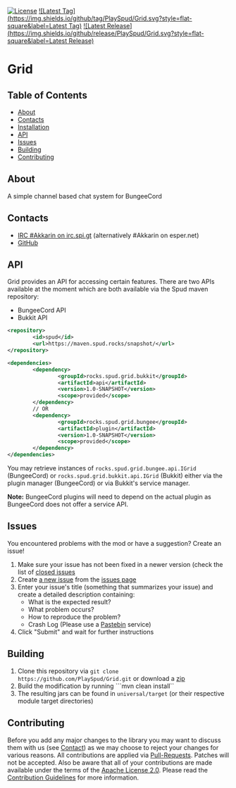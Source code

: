 [![License](https://img.shields.io/github/license/PlaySpud/Grid.svg?style=flat-square)](https://www.apache.org/licenses/LICENSE-2.0.txt)
[![Latest Tag](https://img.shields.io/github/tag/PlaySpud/Grid.svg?style=flat-square&label=Latest Tag)](https://github.com/PlaySpud/Grid/tags)
[![Latest Release](https://img.shields.io/github/release/PlaySpud/Grid.svg?style=flat-square&label=Latest Release)](https://github.com/PlaySpud/Grid/releases)

Grid
====
Table of Contents
-----------------
* [About](#about)
* [Contacts](#contacts)
* [Installation](INSTALLING)
* [API](#api)
* [Issues](#issues)
* [Building](#building)
* [Contributing](#contributing)

About
-----

A simple channel based chat system for BungeeCord

Contacts
--------

* [IRC #Akkarin on irc.spi.gt](http://irc.spi.gt/iris/?nick=Guest....&channels=Akkarin&prompt=1) (alternatively #Akkarin on esper.net)
* [GitHub](https://github.com/PlaySpud/Grid)

API
-----

Grid provides an API for accessing certain features. There are two APIs available at the moment which are both available
via the Spud maven repository:
* BungeeCord API
* Bukkit API

```xml
<repository>
        <id>spud</id>
        <url>https://maven.spud.rocks/snapshot/</url>
</repository>

<dependencies>
        <dependency>
                <groupId>rocks.spud.grid.bukkit</groupId>
                <artifactId>api</artifactId>
                <version>1.0-SNAPSHOT</version>
                <scope>provided</scope>
        </dependency>
        // OR
        <dependency>
                <groupId>rocks.spud.grid.bungee</groupId>
                <artifactId>plugin</artifactId>
                <version>1.0-SNAPSHOT</version>
                <scope>provided</scope>
        </dependency>
</dependencies>
```

You may retrieve instances of ```rocks.spud.grid.bungee.api.IGrid``` (BungeeCord) or ```rocks.spud.grid.bukkit.api.IGrid```
(Bukkit) either via the plugin manager (BungeeCord) or via Bukkit's service manager.

**Note:** BungeeCord plugins will need to depend on the actual plugin as BungeeCord does not offer a service API.

Issues
------

You encountered problems with the mod or have a suggestion? Create an issue!

1. Make sure your issue has not been fixed in a newer version (check the list of [closed issues](https://github.com/PlaySpud/Grid/issues?q=is%3Aissue+is%3Aclosed)
1. Create [a new issue](https://github.com/LordAkkarin/bukkit-plugin-annotations/issues/new) from the [issues page](https://github.com/PlaySpud/Grid/issues)
1. Enter your issue's title (something that summarizes your issue) and create a detailed description containing:
   - What is the expected result?
   - What problem occurs?
   - How to reproduce the problem?
   - Crash Log (Please use a [Pastebin](http://www.pastebin.com) service)
1. Click "Submit" and wait for further instructions

Building
--------

1. Clone this repository via ```git clone https://github.com/PlaySpud/Grid.git``` or download a [zip](https://github.com/PlaySpud/Grid/archive/master.zip)
1. Build the modification by running ```mvn clean install``
1. The resulting jars can be found in ```universal/target``` (or their respective module target directories)

Contributing
------------

Before you add any major changes to the library you may want to discuss them with us (see [Contact](#contact)) as
we may choose to reject your changes for various reasons. All contributions are applied via [Pull-Requests](https://help.github.com/articles/creating-a-pull-request).
Patches will not be accepted. Also be aware that all of your contributions are made available under the terms of the
[Apache License 2.0](https://www.apache.org/licenses/LICENSE-2.0.txt). Please read the [Contribution Guidelines](CONTRIBUTING.md)
for more information.
